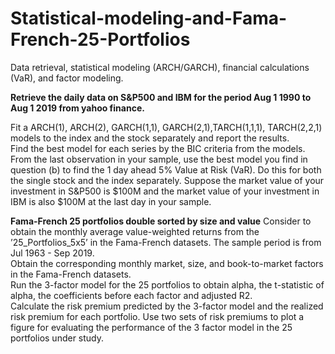 # Statistical-modeling-and-Fama-French-25-Portfolios
Data retrieval, statistical modeling (ARCH/GARCH), financial calculations (VaR), and factor modeling.

**Retrieve the daily data on S&P500 and IBM for the period Aug 1 1990 to Aug 1 2019 from yahoo
finance.**

 Fit a ARCH(1), ARCH(2), GARCH(1,1), GARCH(2,1),TARCH(1,1,1), TARCH(2,2,1) models to the index and the stock separately and report the results.<br>
 Find the best model for each series by the BIC criteria from the models.<br>
 From the last observation in your sample, use the best model you find in question (b) to find the 1 day ahead 5% Value at Risk (VaR). Do this for both the single stock and the index separately. Suppose the market value of your investment in S&P500 is $100M and the market value of your investment in IBM is also $100M at the last day in your sample.

 **Fama-French 25 portfolios double sorted by size and value**
  Consider to obtain the monthly average value-weighted returns from the ’25_Portfolios_5x5’ in the Fama-French datasets. The sample period is from Jul 1963 - Sep 2019.<br>
  Obtain the corresponding monthly market, size, and book-to-market factors in the Fama-French
datasets.<br>
  Run the 3-factor model for the 25 portfolios to obtain alpha, the t-statistic of alpha, the coefficients
before each factor and adjusted R2.<br>
  Calculate the risk premium predicted by the 3-factor model and the realized risk premium for each portfolio. Use two sets of risk premiums to plot a figure for evaluating the performance of the 3 factor model in the 25 portfolios under study.
